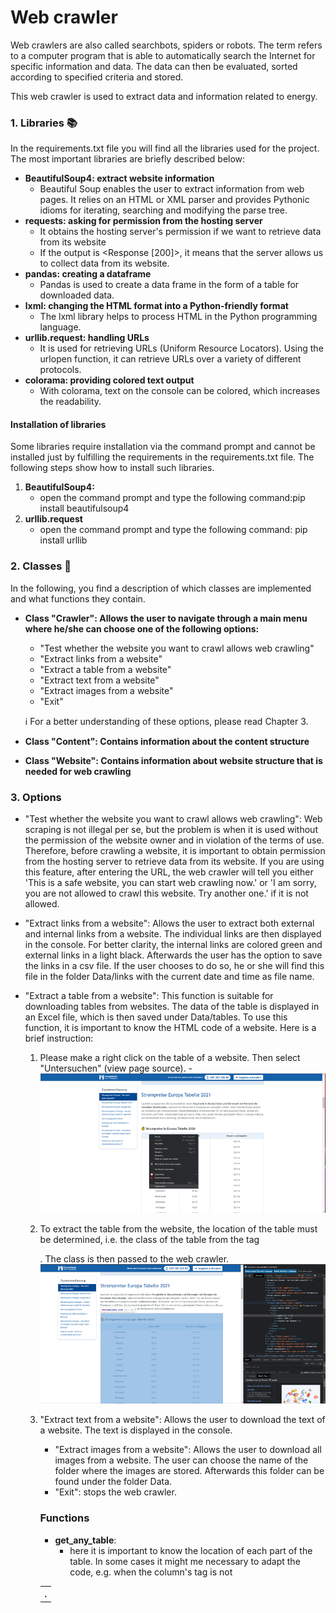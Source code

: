 # Web crawler
Web crawlers are also called searchbots, spiders or robots. The term refers to a computer program that is able to automatically search the Internet for specific information and data. The data can then be evaluated, sorted according to specified criteria and stored. 

This web crawler is used to extract data and information related to energy. 


### 1. Libraries 📚
In the requirements.txt file you will find all the libraries used for the project. The most important libraries are briefly described below:

- **BeautifulSoup4: extract website information** 
  - Beautiful Soup enables the user to extract information from web pages. It relies on an HTML or XML parser and provides Pythonic idioms for iterating, searching and modifying the parse tree.
- **requests: asking for permission from the hosting server**
  - It obtains the hosting server's permission if we want to retrieve data from its website
  - If the output is <Response [200]>, it means that the server allows us to collect data from its website. 
- **pandas: creating a dataframe**
  - Pandas is used to create a data frame in the form of a table for downloaded data.
- **lxml: changing the HTML format into a Python-friendly format**
  - The lxml library helps to process HTML in the Python programming language.
- **urllib.request: handling URLs**
  - It is used for retrieving URLs (Uniform Resource Locators). Using the urlopen function, it can retrieve URLs over a variety of different protocols.
- **colorama: providing colored text output**
  - With colorama, text on the console can be colored, which increases the readability.


#### Installation of libraries 
Some libraries require installation via the command prompt and cannot be installed just by fulfilling the requirements in the requirements.txt file. The following steps show how to install such libraries.
1. **BeautifulSoup4:** 
    - open the command prompt and type the following command:pip install beautifulsoup4
2. **urllib.request**
    - open the command prompt and type the following command: pip install urllib


### 2. Classes 📁
In the following, you find a description of which classes are implemented and what functions they contain.

- **Class "Crawler": Allows the user to navigate through a main menu where he/she can choose one of the following options:**

  - "Test whether the website you want to crawl allows web crawling" 
  - "Extract links from a website"
  - "Extract a table from a website"
  - "Extract text from a website"
  - "Extract images from a website"
  - "Exit"

  ℹ️ For a better understanding of these options, please read Chapter 3.
 
 
 
- **Class "Content": Contains information about the content structure** 



- **Class "Website": Contains information about website structure that is needed for web crawling**


### 3. Options
  - "Test whether the website you want to crawl allows web crawling": Web scraping is not illegal per se, but the problem is when it is used without the permission of the website owner and in violation of the terms of use. Therefore, before crawling a website, it is important to obtain permission from the hosting server to retrieve data from its website. If you are using this feature, after entering the URL, the web crawler will tell you either 'This is a safe website, you can start web crawling now.' or 'I am sorry, you are not allowed to crawl this website. Try another one.' if it is not allowed. 


  - "Extract links from a website": Allows the user to extract both external and internal links from a website. The individual links are then displayed in the console. For better clarity, the internal links are colored green and external links in a light black. Afterwards the user has the option to save the links in a csv file. If the user chooses to do so, he or she will find this file in the folder Data/links with the current date and time as file name. 


  - "Extract a table from a website": This function is suitable for downloading tables from websites. The data of the table is displayed in an Excel file, which is then saved under Data/tables. To use this function, it is important to know the HTML code of a website. Here is a brief instruction: 
  
    1.  Please make a right click on the table of a website. Then select "Untersuchen" (view page source).
    -![Screenshot HTML Code](Documents/images/Screenshot_view_page_source.png)
    
    2. To extract the table from the website, the location of the table must be determined, i.e. the class of the table from the tag <table>. The class is then passed to the web crawler.
    ![Screenshot HTML Code](Documents/images/Screenshot_HTML_Code.png)


- "Extract text from a website": Allows the user to download the text of a website. The text is displayed in the console.
  - "Extract images from a website": Allows the user to download all images from a website. The user can choose the name of the folder where the images are stored. Afterwards this folder can be found under the folder Data.
  - "Exit": stops the web crawler.

### Functions 
- **get_any_table**: 
  - here it is important to know the location of each part of the table. In some cases it might me necessary to adapt the code, e.g. when the column's tag is not <th>.
